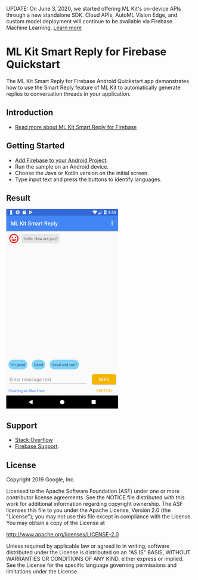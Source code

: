 UPDATE: On June 3, 2020, we started offering ML Kit's on-device APIs through a new standalone SDK. Cloud APIs, AutoML Vision Edge, and custom model deployment will continue to be available via Firebase Machine Learning. [Learn more](https://developers.google.com/ml-kit)

ML Kit Smart Reply for Firebase Quickstart
==============================

The ML Kit Smart Reply for Firebase Android Quickstart app demonstrates how to
use the Smart Reply feature of ML Kit to automatically generate replies
to conversation threads in your application.

Introduction
------------

- [Read more about ML Kit Smart Reply for Firebase](https://firebase.google.com/docs/ml-kit/android/generate-smart-replies)

Getting Started
---------------

- [Add Firebase to your Android Project](https://firebase.google.com/docs/android/setup).
- Run the sample on an Android device.
- Choose the Java or Kotlin version on the initial screen.
- Type input text and press the buttons to identify languages.

Result
-----------
<img src="app/src/screen.png" height="534" width="300"/>

Support
-------

- [Stack Overflow](https://stackoverflow.com/questions/tagged/firebase-mlkit)
- [Firebase Support](https://firebase.google.com/support/).

License
-------

Copyright 2019 Google, Inc.

Licensed to the Apache Software Foundation (ASF) under one or more contributor
license agreements.  See the NOTICE file distributed with this work for
additional information regarding copyright ownership.  The ASF licenses this
file to you under the Apache License, Version 2.0 (the "License"); you may not
use this file except in compliance with the License.  You may obtain a copy of
the License at

  http://www.apache.org/licenses/LICENSE-2.0

Unless required by applicable law or agreed to in writing, software
distributed under the License is distributed on an "AS IS" BASIS, WITHOUT
WARRANTIES OR CONDITIONS OF ANY KIND, either express or implied.  See the
License for the specific language governing permissions and limitations under
the License.
